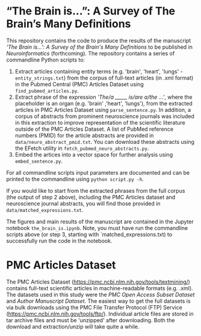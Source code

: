 # “The Brain is…”: A Survey of The Brain’s Many Definitions
This repository contains the code to produce the results of the manuscript _'The Brain is...': A Survey of the Brain's Many Definitions_ to be published in _Neuroinformatics_
 (forthcoming). The repository contains a series of commandline Python scripts to: 
   1) Extract articles containing entity terms (e.g. 'brain', 'heart', 'lungs' - `entity_strings.txt`) from the corpus of full-text articles (in .xml format) in the Pubmed Central (PMC) Articles Dataset using `find_pubmed_articles.py`.
   2) Extract phrase of the expression _'The/a _____ is/are a/the ...'_, where the placeholder is an organ (e.g. 'brain' ,'heart', 'lungs'), from the extracted articles in PMC Articles Dataset using `parse_sentence.py`. In addition, a corpus of abstracts from prominent neuroscience journals was included in this extraction to improve representation of the scientific literature outside of the PMC Articles Dataset. A list of PubMed reference numbers (PMID) for the article abstracts are provided in `data/neuro_abstract_pmid.txt`. You can download these abstracts using the EFetch utility in `fetch_pubmed_neuro_abstracts.py`. 
   3) Embed the artices into a vector space for further analysis using `embed_sentence.py`.

For all commandline scripts input parameters are documented and can be printed to the commandline using `python script.py -h`.

If you would like to start from the extracted phrases from the full corpus (the output of step 2 above), including the PMC Articles dataset and neuroscience journal abstracts, you will find those provided in `data/matched_expressions.txt`.

The figures and main results of the manuscript are contained in the Jupyter notebook `the_brain_is.ipynb`. Note, you must have run the commandline scripts above (or step 3, starting with `matched_expressions.txt) to successfully run the code in the notebook.

# PMC Articles Dataset
The PMC Articles Dataset (https://pmc.ncbi.nlm.nih.gov/tools/textmining/) contains full-text scientific articles in machine-readable formats (e.g. .xml). The datasets used in this study were the _PMC Open Access Subset Dataset_ and _Author Manuscript Dataset_. The easiest way to get the full datasets is via bulk downloads using the PMC File Transfer Protocol (FTP) Service (https://pmc.ncbi.nlm.nih.gov/tools/ftp/). Individual article files are stored in tar archive files and must be 'unzipped' after downloading. Both the download and extraction/unzip will take quite a while. 









